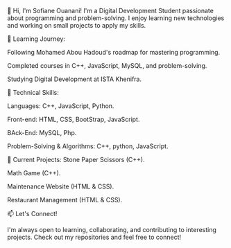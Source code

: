 👋 Hi, I'm Sofiane Ouanani!
I'm a Digital Development Student passionate about programming and problem-solving. I enjoy learning new technologies and working on small projects to apply my skills.

🔹 Learning Journey:

Following Mohamed Abou Hadoud's roadmap for mastering programming.

Completed courses in C++, JavaScript, MySQL, and problem-solving.

Studying Digital Development at ISTA Khenifra.


🔹 Technical Skills:

Languages: C++, JavaScript, Python.

Front-end: HTML, CSS, BootStrap, JavaScript.

BAck-End: MySQL, Php.

Problem-Solving & Algorithms: C++, python, JavaScript.


🔹 Current Projects:
Stone Paper Scissors (C++).

Math Game (C++).

Maintenance Website (HTML & CSS).

Restaurant Management (HTML & CSS).


📫 Let's Connect!

I'm always open to learning, collaborating, and contributing to interesting projects. Check out my repositories and feel free to connect!

<!---
SoufianeOuani/SoufianeOuani is a ✨ special ✨ repository because its `README.md` (this file) appears on your GitHub profile.
You can click the Preview link to take a look at your changes.
--->
